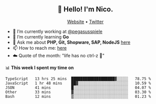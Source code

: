 <h2 align="center">👋 Hello! I'm Nico.</h2>
<p align="center">
  <a href="https://gruselhaus.com">Website</a> •
  <a href="https://twitter.com/NicoFinkernagel">Twitter</a>
</p>


- 🔭 I’m currently working at [@pegasusspiele](https://github.com/pegasusspiele)
- 🌱 I’m currently learning **Go**
- 💬 Ask me about **PHP, Git, Shopware, SAP, NodeJS** [here](https://github.com/gruselhaus/gruselhaus/issues)
- 📫 How to reach me: [here](https://github.com/gruselhaus/gruselhaus/issues)
- ☁️ Quote of the month: "life has no ctrl-z 🌴"

📊 **This week I spent my time on**
<!--START_SECTION:waka-->
```text
TypeScript   13 hrs 25 mins  ███████████████████▓░░░░░   78.75 % 
JavaScript   1 hr 48 mins    ██▓░░░░░░░░░░░░░░░░░░░░░░   10.59 % 
JSON         41 mins         █░░░░░░░░░░░░░░░░░░░░░░░░   04.07 % 
Other        33 mins         ▓░░░░░░░░░░░░░░░░░░░░░░░░   03.30 % 
Bash         12 mins         ▒░░░░░░░░░░░░░░░░░░░░░░░░   01.23 % 
```
<!--END_SECTION:waka-->
